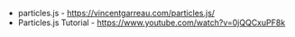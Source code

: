 - particles.js - https://vincentgarreau.com/particles.js/
- Particles.js Tutorial - https://www.youtube.com/watch?v=0jQQCxuPF8k